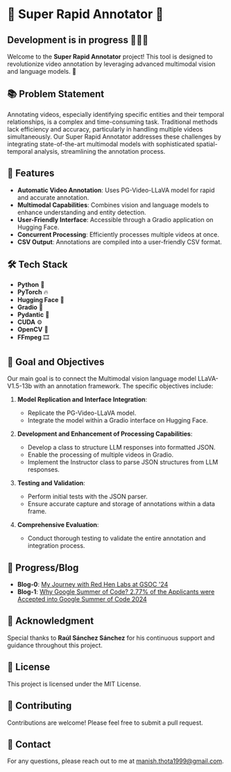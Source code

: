 
# 🌟 Super Rapid Annotator 🌟

## Development is in progress 👨🏻‍💻

Welcome to the **Super Rapid Annotator** project! This tool is designed to revolutionize video annotation by leveraging advanced multimodal vision and language models. 🚀

## 📚 Problem Statement

Annotating videos, especially identifying specific entities and their temporal relationships, is a complex and time-consuming task. Traditional methods lack efficiency and accuracy, particularly in handling multiple videos simultaneously. Our Super Rapid Annotator addresses these challenges by integrating state-of-the-art multimodal models with sophisticated spatial-temporal analysis, streamlining the annotation process.

## 🌟 Features

- **Automatic Video Annotation**: Uses PG-Video-LLaVA model for rapid and accurate annotation.
- **Multimodal Capabilities**: Combines vision and language models to enhance understanding and entity detection.
- **User-Friendly Interface**: Accessible through a Gradio application on Hugging Face.
- **Concurrent Processing**: Efficiently processes multiple videos at once.
- **CSV Output**: Annotations are compiled into a user-friendly CSV format.

## 🛠️ Tech Stack

- **Python** 🐍
- **PyTorch** 🔥
- **Hugging Face** 🤗
- **Gradio** 🎨
- **Pydantic** 🧩
- **CUDA** ⚙️
- **OpenCV** 📸
- **FFmpeg** 🎞️

## 🎯 Goal and Objectives

Our main goal is to connect the Multimodal vision language model LLaVA-V1.5-13b with an annotation framework. The specific objectives include:

1. **Model Replication and Interface Integration**:
   - Replicate the PG-Video-LLaVA model.
   - Integrate the model within a Gradio interface on Hugging Face.

2. **Development and Enhancement of Processing Capabilities**:
   - Develop a class to structure LLM responses into formatted JSON.
   - Enable the processing of multiple videos in Gradio.
   - Implement the Instructor class to parse JSON structures from LLM responses.

3. **Testing and Validation**:
   - Perform initial tests with the JSON parser.
   - Ensure accurate capture and storage of annotations within a data frame.

4. **Comprehensive Evaluation**:
   - Conduct thorough testing to validate the entire annotation and integration process.


## 📝 Progress/Blog

- **Blog-0**: [My Journey with Red Hen Labs at GSOC '24](https://medium.com/@manish.thota1999/my-journey-with-red-hen-labs-at-gsoc-24-0ebc7f9f7ba6)
- **Blog-1**: [Why Google Summer of Code? 2.77% of the Applicants were Accepted into Google Summer of Code 2024](https://medium.com/@manish.thota1999/why-google-summer-of-code-2-77-of-the-applicants-were-accepted-into-google-summer-of-code-2024-ec73a857b0ce)


## 🙏 Acknowledgment

Special thanks to **Raúl Sánchez Sánchez** for his continuous support and guidance throughout this project.

## 📄 License

This project is licensed under the MIT License.

## 🤝 Contributing

Contributions are welcome! Please feel free to submit a pull request.

## 📧 Contact

For any questions, please reach out to me at [manish.thota1999@gmail.com](mailto:manish.thota1999@gmail.com).
